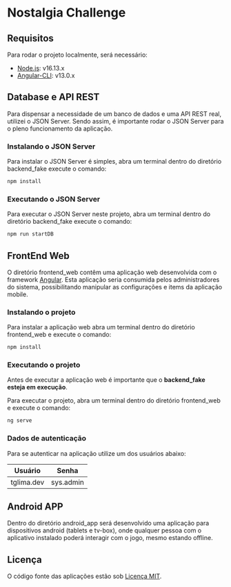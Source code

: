 # Nostalgia Challenge

## Requisitos

Para rodar o projeto localmente, será necessário:

-   [Node.js](https://nodejs.org/en/): v16.13.x
-   [Angular-CLI](https://cli.angular.io): v13.0.x

## Database e API REST

Para dispensar a necessidade de um banco de dados e uma API REST real, utilizei o JSON Server. Sendo assim, é importante rodar o JSON Server para o pleno funcionamento da aplicação.

### Instalando o JSON Server

Para instalar o JSON Server é simples, abra um terminal dentro do diretório backend_fake execute o comando:

```bash
npm install
```

### Executando o JSON Server

Para executar o JSON Server neste projeto, abra um terminal dentro do diretório backend_fake execute o comando:

```bash
npm run startDB
```

## FrontEnd Web

O diretório frontend_web contêm uma aplicação web desenvolvida com o framework [Angular](https://angular.io/). Esta aplicação seria consumida pelos administradores do sistema, possibilitando manipular as configurações e items da aplicação mobile.

### Instalando o projeto

Para instalar a aplicação web abra um terminal dentro do diretório frontend_web e execute o comando:

```bash
npm install
```

### Executando o projeto

Antes de executar a aplicação web é importante que o **backend_fake esteja em execução**.

Para executar o projeto, abra um terminal dentro do diretório frontend_web e execute o comando:

```bash
ng serve
```

### Dados de autenticação

Para se autenticar na aplicação utilize um dos usuários abaixo:

|  Usuário   |   Senha   |
| :--------: | :-------: |
| tglima.dev | sys.admin |

## Android APP

Dentro do diretório android_app será desenvolvido uma aplicação para dispositivos android (tablets e tv-box), onde qualquer pessoa com o aplicativo instalado poderá interagir com o jogo, mesmo estando offline.

## Licença

O código fonte das aplicações estão sob [Licença MIT](LICENSE).
